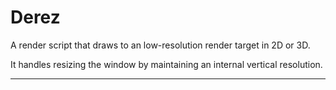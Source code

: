 # Derez

A render script that draws to an low-resolution render target in 2D or 3D.

It handles resizing the window by maintaining an internal vertical resolution.

---
